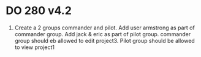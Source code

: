 # DO 280 v4.2
<ol>
  <li>Create a 2 groups commander and pilot. 
    Add user armstrong as part of commander group. 
    Add jack & eric as part of pilot group. 
    commander group should eb allowed to edit project3.
    Pilot group should be allowed to view project1</li>
</ol>
